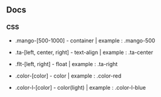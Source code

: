 ## Docs

### CSS

- .mango-[500-1000] - container | example : .mango-500 
- .ta-[left, center, right] - text-align | example : .ta-center
- .flt-[left, right] - float | example : .ta-right

- .color-[color] - color | example : .color-red
- .color-l-[color] - color(light) | example : .color-l-blue